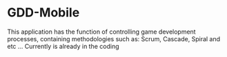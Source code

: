 # GDD-Mobile
This application has the function of controlling game development processes, containing methodologies such as: Scrum, Cascade, Spiral and etc ... Currently is already in the coding
